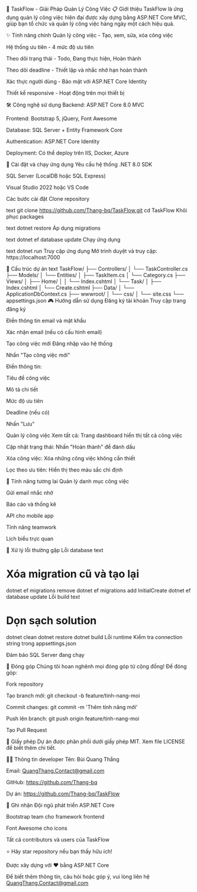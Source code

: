 🚀 TaskFlow - Giải Pháp Quản Lý Công Việc
📋 Giới thiệu
TaskFlow là ứng dụng quản lý công việc hiện đại được xây dựng bằng ASP.NET Core MVC, giúp bạn tổ chức và quản lý công việc hàng ngày một cách hiệu quả.

✨ Tính năng chính
Quản lý công việc - Tạo, xem, sửa, xóa công việc

Hệ thống ưu tiên - 4 mức độ ưu tiên

Theo dõi trạng thái - Todo, Đang thực hiện, Hoàn thành

Theo dõi deadline - Thiết lập và nhắc nhở hạn hoàn thành

Xác thực người dùng - Bảo mật với ASP.NET Core Identity

Thiết kế responsive - Hoạt động trên mọi thiết bị

🛠️ Công nghệ sử dụng
Backend: ASP.NET Core 8.0 MVC

Frontend: Bootstrap 5, jQuery, Font Awesome

Database: SQL Server + Entity Framework Core

Authentication: ASP.NET Core Identity

Deployment: Có thể deploy trên IIS, Docker, Azure

🚀 Cài đặt và chạy ứng dụng
Yêu cầu hệ thống
.NET 8.0 SDK

SQL Server (LocalDB hoặc SQL Express)

Visual Studio 2022 hoặc VS Code

Các bước cài đặt
Clone repository

text
git clone https://github.com/Thang-bq/TaskFlow.git
cd TaskFlow
Khôi phục packages

text
dotnet restore
Áp dụng migrations

text
dotnet ef database update
Chạy ứng dụng

text
dotnet run
Truy cập ứng dụng
Mở trình duyệt và truy cập: https://localhost:7000

📁 Cấu trúc dự án
text
TaskFlow/
├── Controllers/
│   └── TaskController.cs
├── Models/
│   └── Entities/
│       ├── TaskItem.cs
│       └── Category.cs
├── Views/
│   ├── Home/
│   │   └── Index.cshtml
│   └── Task/
│       ├── Index.cshtml
│       └── Create.cshtml
├── Data/
│   └── ApplicationDbContext.cs
├── wwwroot/
│   └── css/
│       └── site.css
└── appsettings.json
🎮 Hướng dẫn sử dụng
Đăng ký tài khoản
Truy cập trang đăng ký

Điền thông tin email và mật khẩu

Xác nhận email (nếu có cấu hình email)

Tạo công việc mới
Đăng nhập vào hệ thống

Nhấn "Tạo công việc mới"

Điền thông tin:

Tiêu đề công việc

Mô tả chi tiết

Mức độ ưu tiên

Deadline (nếu có)

Nhấn "Lưu"

Quản lý công việc
Xem tất cả: Trang dashboard hiển thị tất cả công việc

Cập nhật trạng thái: Nhấn "Hoàn thành" để đánh dấu

Xóa công việc: Xóa những công việc không cần thiết

Lọc theo ưu tiên: Hiển thị theo màu sắc chỉ định

🌟 Tính năng tương lai
Quản lý danh mục công việc

Gửi email nhắc nhở

Báo cáo và thống kê

API cho mobile app

Tính năng teamwork

Lịch biểu trực quan

🐛 Xử lý lỗi thường gặp
Lỗi database
text
# Xóa migration cũ và tạo lại
dotnet ef migrations remove
dotnet ef migrations add InitialCreate
dotnet ef database update
Lỗi build
text
# Dọn sạch solution
dotnet clean
dotnet restore
dotnet build
Lỗi runtime
Kiểm tra connection string trong appsettings.json

Đảm bảo SQL Server đang chạy

🤝 Đóng góp
Chúng tôi hoan nghênh mọi đóng góp từ cộng đồng! Để đóng góp:

Fork repository

Tạo branch mới: git checkout -b feature/tinh-nang-moi

Commit changes: git commit -m 'Thêm tính năng mới'

Push lên branch: git push origin feature/tinh-nang-moi

Tạo Pull Request

📄 Giấy phép
Dự án được phân phối dưới giấy phép MIT. Xem file LICENSE để biết thêm chi tiết.

👨‍💻 Thông tin developer
Tên: Bùi Quang Thắng

Email: QuangThang.Contact@gmail.com

GitHub: https://github.com/Thang-bq

Dự án: https://github.com/Thang-bq/TaskFlow

🙏 Ghi nhận
Đội ngũ phát triển ASP.NET Core

Bootstrap team cho framework frontend

Font Awesome cho icons

Tất cả contributors và users của TaskFlow

⭐ Hãy star repository nếu bạn thấy hữu ích!

Được xây dựng với ❤️ bằng ASP.NET Core

Để biết thêm thông tin, câu hỏi hoặc góp ý, vui lòng liên hệ QuangThang.Contact@gmail.com
